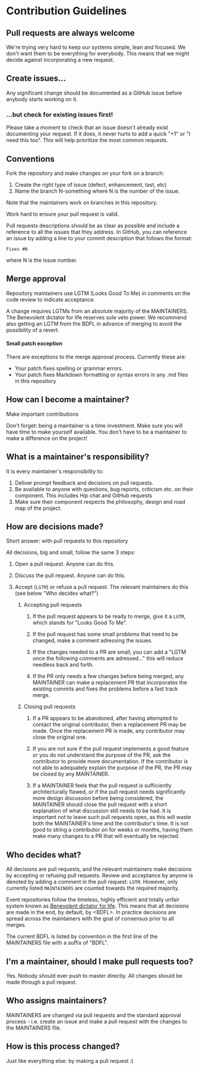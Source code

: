 # Contribution Guidelines

## Pull requests are always welcome

We're trying very hard to keep our systems simple, lean and focused. We don't
want them to be everything for everybody. This means that we might decide
against incorporating a new request.


## Create issues...

Any significant change should be documented as a GitHub issue before anybody
starts working on it.


### ...but check for existing issues first!

Please take a moment to check that an issue doesn't already exist documenting
your request. If it does, it never hurts to add a quick "+1" or "I need this
too". This will help prioritize the most common requests.


## Conventions

Fork the repository and make changes on your fork on a branch:

1. Create the right type of issue (defect, enhancement, tast, etc)
2. Name the branch N-something where N is the number of the issue.

Note that the maintainers work on branches in this repository.

Work hard to ensure your pull request is valid.

Pull requests descriptions should be as clear as possible and include a
reference to all the issues that they address. In GitHub, you can reference an
issue by adding a line to your commit description that follows the format:

    Fixes #N

where N is the issue number.


## Merge approval

Repository maintainers use LGTM (Looks Good To Me) in comments on the code
review to indicate acceptance.

A change requires LGTMs from an absolute majority of the MAINTAINERS. The
Benevolent dictator for life reserves sole veto power. We recommend also
getting an LGTM from the BDFL in advance of merging to avoid the possibility of
a revert.


#### Small patch exception

There are exceptions to the merge approval process. Currently these are:

* Your patch fixes spelling or grammar errors.
* Your patch fixes Markdown formatting or syntax errors in any .md files in
  this repository


## How can I become a maintainer?

Make important contributions

Don't forget: being a maintainer is a time investment. Make sure you will have
time to make yourself available. You don't have to be a maintainer to make a
difference on the project!


## What is a maintainer's responsibility?

It is every maintainer's responsibility to:

1. Deliver prompt feedback and decisions on pull requests.
2. Be available to anyone with questions, bug reports, criticism etc. on
   their component. This includes Hip chat and GitHub requests
3. Make sure their component respects the philosophy, design and
   road map of the project.


## How are decisions made?

Short answer: with pull requests to this repository

All decisions, big and small, follow the same 3 steps:

1. Open a pull request. Anyone can do this.

2. Discuss the pull request. Anyone can do this.

3. Accept (`LGTM`) or refuse a pull request. The relevant maintainers
   do this (see below "Who decides what?")

   1. Accepting pull requests

      1. If the pull request appears to be ready to merge, give it a `LGTM`, which stands for "Looks Good To Me".

      2. If the pull request has some small problems that need to be changed, make a comment adressing the issues.

      3. If the changes needed to a PR are small, you can add a "LGTM once the following comments are adressed..." this will reduce needless back and forth.

      4. If the PR only needs a few changes before being merged, any MAINTAINER can make a replacement PR that incorporates the existing commits and fixes the problems before a fast track merge.

   2. Closing pull requests

      1. If a PR appears to be abandoned, after having attempted to contact the original contributor, then a replacement PR may be made. Once the replacement PR is made, any contributor may close the original one.

      2. If you are not sure if the pull request implements a good feature or you do not understand the purpose of the PR, ask the contributor to provide more documentation. If the contributor is not able to adequately explain the purpose of the PR, the PR may be closed by any MAINTAINER.

      3. If a MAINTAINER feels that the pull request is sufficiently architecturally flawed, or if the pull request needs significantly more design discussion before being considered, the MAINTAINER should close the pull request with a short explanation of what discussion still needs to be had. It is important not to leave such pull requests open, as this will waste both the MAINTAINER's time and the contributor's time. It is not good to string a contributor on for weeks or months, having them make many changes to a PR that will eventually be rejected.


## Who decides what?

All decisions are pull requests, and the relevant maintainers make decisions
by accepting or refusing pull requests. Review and acceptance by anyone is
denoted by adding a comment in the pull request: `LGTM`. However, only
currently listed `MAINTAINERS` are counted towards the required majority.

Event repositories follow the timeless, highly efficient and totally unfair
system known as [Benevolent dictator for
life](http://en.wikipedia.org/wiki/Benevolent_Dictator_for_Life). This means
that all decisions are made in the end, by default, by &lt;BDFL&gt;. In
practice decisions are spread across the maintainers with the goal of consensus
prior to all merges.

The current BDFL is listed by convention in the first line of the MAINTAINERS
file with a suffix of "BDFL".


## I'm a maintainer, should I make pull requests too?

Yes. Nobody should ever push to master directly. All changes should be made
through a pull request.


## Who assigns maintainers?

MAINTAINERS are changed via pull requests and the standard approval
process - i.e. create an issue and make a pull request with the
changes to the MAINTAINERS file.


## How is this process changed?

Just like everything else: by making a pull request :)
